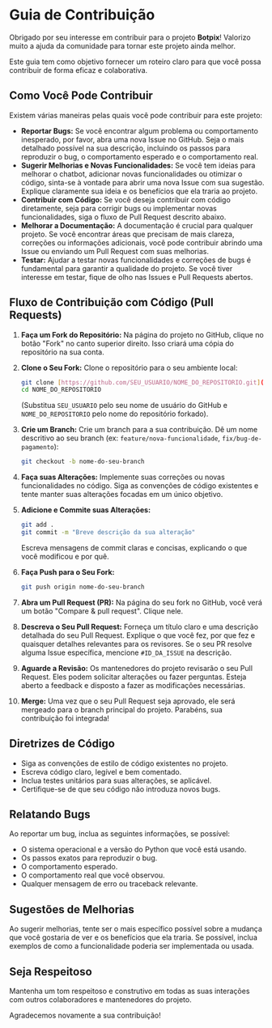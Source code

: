 # Guia de Contribuição

Obrigado por seu interesse em contribuir para o projeto **Botpix**\! Valorizo muito a ajuda da comunidade para tornar este projeto ainda melhor.

Este guia tem como objetivo fornecer um roteiro claro para que você possa contribuir de forma eficaz e colaborativa.

## Como Você Pode Contribuir

Existem várias maneiras pelas quais você pode contribuir para este projeto:

* **Reportar Bugs:** Se você encontrar algum problema ou comportamento inesperado, por favor, abra uma nova Issue no GitHub. Seja o mais detalhado possível na sua descrição, incluindo os passos para reproduzir o bug, o comportamento esperado e o comportamento real.
* **Sugerir Melhorias e Novas Funcionalidades:** Se você tem ideias para melhorar o chatbot, adicionar novas funcionalidades ou otimizar o código, sinta-se à vontade para abrir uma nova Issue com sua sugestão. Explique claramente sua ideia e os benefícios que ela traria ao projeto.
* **Contribuir com Código:** Se você deseja contribuir com código diretamente, seja para corrigir bugs ou implementar novas funcionalidades, siga o fluxo de Pull Request descrito abaixo.
* **Melhorar a Documentação:** A documentação é crucial para qualquer projeto. Se você encontrar áreas que precisam de mais clareza, correções ou informações adicionais, você pode contribuir abrindo uma Issue ou enviando um Pull Request com suas melhorias.
* **Testar:** Ajudar a testar novas funcionalidades e correções de bugs é fundamental para garantir a qualidade do projeto. Se você tiver interesse em testar, fique de olho nas Issues e Pull Requests abertos.

## Fluxo de Contribuição com Código (Pull Requests)

1.  **Faça um Fork do Repositório:** Na página do projeto no GitHub, clique no botão "Fork" no canto superior direito. Isso criará uma cópia do repositório na sua conta.

2.  **Clone o Seu Fork:** Clone o repositório para o seu ambiente local:
    ```bash
    git clone [https://github.com/SEU_USUARIO/NOME_DO_REPOSITORIO.git](https://github.com/SEU_USUARIO/NOME_DO_REPOSITORIO.git)
    cd NOME_DO_REPOSITORIO
    ```
    (Substitua `SEU_USUARIO` pelo seu nome de usuário do GitHub e `NOME_DO_REPOSITORIO` pelo nome do repositório forkado).

3.  **Crie um Branch:** Crie um branch para a sua contribuição. Dê um nome descritivo ao seu branch (ex: `feature/nova-funcionalidade`, `fix/bug-de-pagamento`):
    ```bash
    git checkout -b nome-do-seu-branch
    ```

4.  **Faça suas Alterações:** Implemente suas correções ou novas funcionalidades no código. Siga as convenções de código existentes e tente manter suas alterações focadas em um único objetivo.

5.  **Adicione e Commite suas Alterações:**
    ```bash
    git add .
    git commit -m "Breve descrição da sua alteração"
    ```
    Escreva mensagens de commit claras e concisas, explicando o que você modificou e por quê.

6.  **Faça Push para o Seu Fork:**
    ```bash
    git push origin nome-do-seu-branch
    ```

7.  **Abra um Pull Request (PR):** Na página do seu fork no GitHub, você verá um botão "Compare & pull request". Clique nele.

8.  **Descreva o Seu Pull Request:** Forneça um título claro e uma descrição detalhada do seu Pull Request. Explique o que você fez, por que fez e quaisquer detalhes relevantes para os revisores. Se o seu PR resolve alguma Issue específica, mencione `#ID_DA_ISSUE` na descrição.

9.  **Aguarde a Revisão:** Os mantenedores do projeto revisarão o seu Pull Request. Eles podem solicitar alterações ou fazer perguntas. Esteja aberto a feedback e disposto a fazer as modificações necessárias.

10. **Merge:** Uma vez que o seu Pull Request seja aprovado, ele será mergeado para o branch principal do projeto. Parabéns, sua contribuição foi integrada\!

## Diretrizes de Código

* Siga as convenções de estilo de código existentes no projeto.
* Escreva código claro, legível e bem comentado.
* Inclua testes unitários para suas alterações, se aplicável.
* Certifique-se de que seu código não introduza novos bugs.

## Relatando Bugs

Ao reportar um bug, inclua as seguintes informações, se possível:

* O sistema operacional e a versão do Python que você está usando.
* Os passos exatos para reproduzir o bug.
* O comportamento esperado.
* O comportamento real que você observou.
* Qualquer mensagem de erro ou traceback relevante.

## Sugestões de Melhorias

Ao sugerir melhorias, tente ser o mais específico possível sobre a mudança que você gostaria de ver e os benefícios que ela traria. Se possível, inclua exemplos de como a funcionalidade poderia ser implementada ou usada.

## Seja Respeitoso

Mantenha um tom respeitoso e construtivo em todas as suas interações com outros colaboradores e mantenedores do projeto.

Agradecemos novamente a sua contribuição\!
